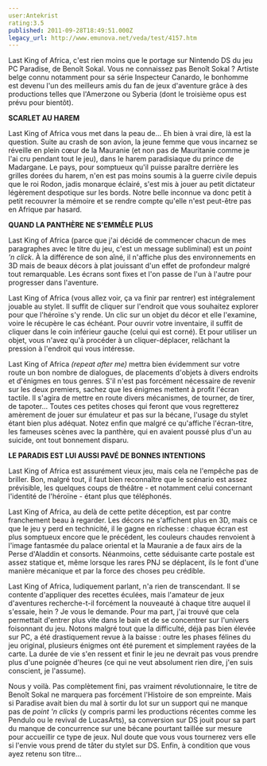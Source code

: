```yaml
---
user:Antekrist
rating:3.5
published: 2011-09-28T18:49:51.000Z
legacy_url: http://www.emunova.net/veda/test/4157.htm
---
```

Last King of Africa, c'est rien moins que le portage sur Nintendo DS du jeu PC Paradise, de Benoît Sokal. Vous ne connaissez pas Benoît Sokal ? Artiste belge connu notamment pour sa série Inspecteur Canardo, le bonhomme est devenu l'un des meilleurs amis du fan de jeux d'aventure grâce à des productions telles que l'Amerzone ou Syberia (dont le troisième opus est prévu pour bientôt).  

  

**SCARLET AU HAREM**  

Last King of Africa vous met dans la peau de... Eh bien à vrai dire, là est la question. Suite au crash de son avion, la jeune femme que vous incarnez se réveille en plein cœur de la Mauranie (et non pas de Mauritanie comme je l'ai cru pendant tout le jeu), dans le harem paradisiaque du prince de Madargane. Le pays, pour somptueux qu'il puisse paraître derrière les grilles dorées du harem, n'en est pas moins soumis à la guerre civile depuis que le roi Rodon, jadis monarque éclairé, s'est mis à jouer au petit dictateur légèrement despotique sur les bords. Notre belle inconnue va donc petit à petit recouvrer la mémoire et se rendre compte qu'elle n'est peut-être pas en Afrique par hasard.  

  

**QUAND LA PANTHÈRE NE S'EMMÊLE PLUS**  

Last King of Africa (parce que j'ai décidé de commencer chacun de mes paragraphes avec le titre du jeu, c'est un message subliminal) est un _point 'n click_. À la différence de son aîné, il n'affiche plus des environnements en 3D mais de beaux décors à plat jouissant d'un effet de profondeur malgré tout remarquable. Les écrans sont fixes et l'on passe de l'un à l'autre pour progresser dans l'aventure.  

Last King of Africa (vous allez voir, ça va finir par rentrer) est intégralement jouable au stylet. Il suffit de cliquer sur l'endroit que vous souhaitez explorer pour que l'héroïne s'y rende. Un clic sur un objet du décor et elle l'examine, voire le récupère le cas échéant. Pour ouvrir votre inventaire, il suffit de cliquer dans le coin inférieur gauche (celui qui est corné). Et pour utiliser un objet, vous n'avez qu'à procéder à un cliquer-déplacer, relâchant la pression à l'endroit qui vous intéresse.  

Last King of Africa _(repeat after me)_ mettra bien évidemment sur votre route un bon nombre de dialogues, de placements d'objets à divers endroits et d'énigmes en tous genres. S'il n'est pas forcément nécessaire de revenir sur les deux premiers, sachez que les énigmes mettent à profit l'écran tactile. Il s'agira de mettre en route divers mécanismes, de tourner, de tirer, de tapoter... Toutes ces petites choses qui feront que vous regretterez amèrement de jouer sur émulateur et pas sur la bécane, l'usage du stylet étant bien plus adéquat. Notez enfin que malgré ce qu'affiche l'écran-titre, les fameuses scènes avec la panthère, qui en avaient poussé plus d'un au suicide, ont tout bonnement disparu.  

  

**LE PARADIS EST LUI AUSSI PAVÉ DE BONNES INTENTIONS**  

Last King of Africa est assurément vieux jeu, mais cela ne l'empêche pas de briller. Bon, malgré tout, il faut bien reconnaître que le scénario est assez prévisible, les quelques coups de théâtre - et notamment celui concernant l'identité de l'héroïne - étant plus que téléphonés.  

Last King of Africa, au delà de cette petite déception, est par contre franchement beau à regarder. Les décors ne s'affichent plus en 3D, mais ce que le jeu y perd en technicité, il le gagne en richesse : chaque écran est plus somptueux encore que le précédent, les couleurs chaudes renvoient à l'image fantasmée du palace oriental et la Mauranie a de faux airs de la Perse d'Aladdin et consorts. Néanmoins, cette séduisante carte postale est assez statique et, même lorsque les rares PNJ se déplacent, ils le font d'une manière mécanique et par la force des choses peu crédible.  

Last King of Africa, ludiquement parlant, n'a rien de transcendant. Il se contente d'appliquer des recettes éculées, mais l'amateur de jeux d'aventures recherche-t-il forcément la nouveauté à chaque titre auquel il s'essaie, hein ? Je vous le demande. Pour ma part, j'ai trouvé que cela permettait d'entrer plus vite dans le bain et de se concentrer sur l'univers foisonnant du jeu. Notons malgré tout que la difficulté, déjà pas bien élevée sur PC, a été drastiquement revue à la baisse : outre les phases félines du jeu original, plusieurs énigmes ont été purement et simplement rayées de la carte. La durée de vie s'en ressent et finir le jeu ne devrait pas vous prendre plus d'une poignée d'heures (ce qui ne veut absolument rien dire, j'en suis conscient, je l'assume).  

Nous y voilà. Pas complètement fini, pas vraiment révolutionnaire, le titre de Benoît Sokal ne marquera pas forcément l'Histoire de son empreinte. Mais si Paradise avait bien du mal à sortir du lot sur un support qui ne manque pas de _point 'n clicks_ (y compris parmi les productions récentes comme les Pendulo ou le revival de LucasArts), sa conversion sur DS jouit pour sa part du manque de concurrence sur une bécane pourtant taillée sur mesure pour accueillir ce type de jeux. Nul doute que vous vous tournerez vers elle si l'envie vous prend de tâter du stylet sur DS. Enfin, à condition que vous ayez retenu son titre...